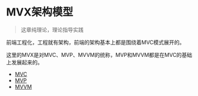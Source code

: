 # MVX架构模型

> 这章纯理论，理论指导实践

前端工程化，工程就有架构，前端的架构基本上都是围绕着MVC模式展开的。

这里的MVX是对MVC、MVP、MVVM的统称，MVP和MVVM都是在MVC的基础上发展起来的。


* [MVC](mvc.md)
* [MVP](mvp.md)
* [MVVM](mvvm.md)

